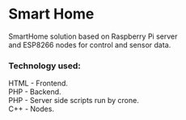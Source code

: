 # Smart Home
SmartHome solution based on Raspberry Pi server<br>
and ESP8266 nodes for control and sensor data.<br>

### Technology used:<br>
HTML - Frontend.<br>
PHP  - Backend.<br>
PHP  - Server side scripts run by crone.<br>
C++  - Nodes.<br>
